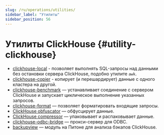 ```yaml
---
slug: /ru/operations/utilities/
sidebar_label: "Утилиты"
sidebar_position: 56
---
```


# Утилиты ClickHouse {#utility-clickhouse}

-   [clickhouse-local](clickhouse-local.md) - позволяет выполнять SQL-запросы над данными без остановки сервера ClickHouse, подобно утилите `awk`.
-   [clickhouse-copier](clickhouse-copier.md) - копирует (и перешардирует) данные с одного кластера на другой.
-   [clickhouse-benchmark](../../operations/utilities/clickhouse-benchmark.md) — устанавливает соединение с сервером ClickHouse и запускает циклическое выполнение указанных запросов.
-   [clickhouse-format](../../operations/utilities/clickhouse-format.md) — позволяет форматировать входящие запросы.
-   [ClickHouse obfuscator](../../operations/utilities/clickhouse-obfuscator.md) — обфусцирует данные.
-   [ClickHouse compressor](../../operations/utilities/clickhouse-compressor.md) — упаковывает и распаковывает данные.
-   [clickhouse-odbc-bridge](../../operations/utilities/odbc-bridge.md) — прокси-сервер для ODBC.
-   [backupview](../../operations/utilities/backupview.md) — модуль на Питоне для анализа бэкапов ClickHouse.
